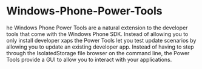 # Windows-Phone-Power-Tools
he Windows Phone Power Tools are a natural extension to the developer tools that come with the Windows Phone SDK. Instead of allowing you to only install developer xaps the Power Tools let you test update scenarios by allowing you to update an existing developer app. Instead of having to step through the IsolatedStorage file browser on the command line, the Power Tools provide a GUI to allow you to interact with your applications.

